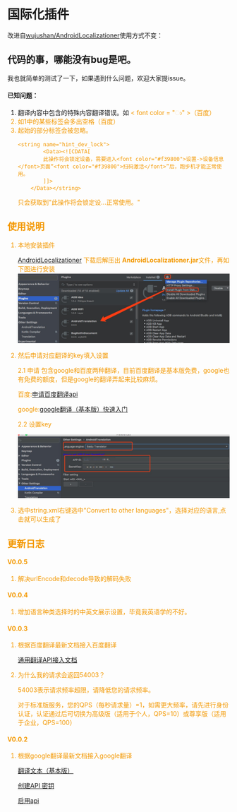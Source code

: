 # 国际化插件
改进自[wujushan/AndroidLocalizationer](https://github.com/wujushan/AndroidLocalizationer)使用方式不变：

## 代码的事，哪能没有bug是吧。
我也就简单的测试了一下，如果遇到什么问题，欢迎大家提issue。
#### 已知问题：
1. 翻译内容中包含的特殊内容翻译错误。如<font color="#f39800"> < font color = "ා" >（百度）
2. 如1中的某些标签会多出空格（百度）
3. 起始的部分标签会被忽略。
    ```
    <string name="hint_dev_lock">
            <Data><![CDATA[
            此操作将会锁定设备，需要进入<font color="#f39800">设置->设备信息</font>页面“<font color="#f39800">扫码激活</font>”后，跑步机才能正常使用。
            ]]>
        </Data></string>
    ```
    只会获取到"此操作将会锁定设...正常使用。"
## 使用说明
1. 本地安装插件 
   
    [AndroidLocalizationer](https://github.com/DaveBoy/AndroidLocalizationer/blob/master/AndroidLocalizationer.zip)
    下载后解压出 **AndroidLocalizationer.jar**文件，再如下图进行安装
    ![安装](https://github.com/DaveBoy/AndroidLocalizationer/blob/master/img/install.png)
2. 然后申请对应翻译的key填入设置

    2.1 申请
    包含google和百度两种翻译，目前百度翻译是基本版免费，google也有免费的额度，但是google的翻译弄起来比较麻烦。
    
    百度:[申请百度翻译api](http://api.fanyi.baidu.com/doc/12) 
    
    google:[google翻译（基本版）快速入门](https://cloud.google.com/translate/docs/basic/setup-basic)
    
    2.2 设置key
   
    ![设置key](https://github.com/DaveBoy/AndroidLocalizationer/blob/master/img/setkey.png)
3. 选中string.xml右键选中"Convert to other languages"，选择对应的语言,点击就可以生成了

## 更新日志

#### V0.0.5
1. 解决urlEncode和decode导致的解码失败
#### V0.0.4
1. 增加语言种类选择时的中英文展示设置，毕竟我英语学的不好。
#### V0.0.3
1. 根据百度翻译最新文档接入百度翻译 

    [通用翻译API接入文档](http://api.fanyi.baidu.com/doc/21)
    
2. 为什么我的请求会返回54003？
    
    54003表示请求频率超限，请降低您的请求频率。
    
    对于标准版服务，您的QPS（每秒请求量）=1，如需更大频率，请先进行身份认证，认证通过后可切换为高级版（适用于个人，QPS=10）或尊享版（适用于企业，QPS=100）
    
#### V0.0.2
1. 根据google翻译最新文档接入google翻译 

    [翻译文本（基本版）](https://cloud.google.com/translate/docs/basic/translating-text#translate_translate_text-drest)
    
    [创建API 密钥](https://cloud.google.com/docs/authentication/api-keys)
    
    [启用api](https://console.developers.google.com/apis/api/translate.googleapis.com/overview)
    
